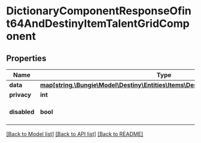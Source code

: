# DictionaryComponentResponseOfint64AndDestinyItemTalentGridComponent

## Properties
Name | Type | Description | Notes
------------ | ------------- | ------------- | -------------
**data** | [**map[string,\Bungie\Model\Destiny\Entities\Items\DestinyItemTalentGridComponent]**](DestinyItemTalentGridComponent.md) |  | [optional] 
**privacy** | **int** |  | [optional] 
**disabled** | **bool** | If true, this component is disabled. | [optional] 

[[Back to Model list]](../README.md#documentation-for-models) [[Back to API list]](../README.md#documentation-for-api-endpoints) [[Back to README]](../README.md)


